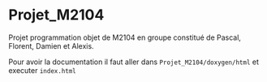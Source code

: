 # Projet_M2104
Projet programmation objet de M2104 en groupe constitué de Pascal, Florent, Damien et Alexis.

Pour avoir la documentation il faut aller dans ```Projet_M2104/doxygen/html``` et executer ```index.html```
